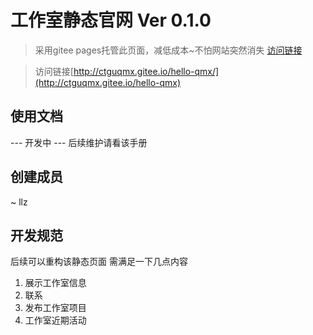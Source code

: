 # 工作室静态官网 Ver 0.1.0
>采用gitee pages托管此页面，减低成本~不怕网站突然消失
>[访问链接](http://ctguqmx.gitee.io/hello-qmx/)

>访问链接[http://ctguqmx.gitee.io/hello-qmx/](http://ctguqmx.gitee.io/hello-qmx)
## 使用文档
--- 开发中
--- 后续维护请看该手册
## 创建成员
~ llz

## 开发规范
后续可以重构该静态页面
需满足一下几点内容
1. 展示工作室信息
2. 联系
3. 发布工作室项目
4. 工作室近期活动